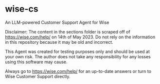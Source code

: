 # wise-cs
An LLM-powered Customer Support Agent for Wise

Disclaimer:
The content in the sections folder is scraped off of https://wise.com/help/ on 14th of May 2023. 
Do not rely on the information in this repository because it may be old and incorrect.

This Agent was created for testing purposes only and should be used at your own risk. 
The author does not take any responsibility for any losses using this software may cause.

Always go to https://wise.com/help/ for an up-to-date answers or turn to Wise Customer Support directly.
